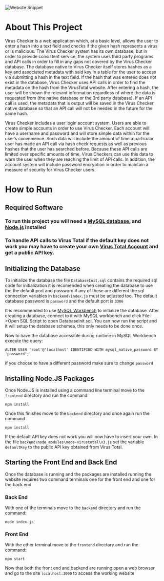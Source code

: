![Website Snippet](https://i.imgur.com/DOTZVXM.png)

# About This Project 
Virus Checker is a web application which, at a basic level, allows the user to enter a hash into a text field and checks if the given hash represents a virus or is malicious.  The Virus Checker system has its own database, but in order to provide consistent service, the system uses third party programs and API calls in order to fill in any gaps not covered by the Virus Checker database.  The database native to Virus Checker itself stores hashes as a key and associated metadata with said key in a table for the user to access via submitting a hash in the text field.  If the hash that was entered does not exist in the database, Virus Checker uses API calls in order to find the metadata on the hash from the VirusTotal website.  After entering a hash, the user will be shown the relevant information regardless of where the data is requested from (the native database or the 3rd party database).  If an API call is used, the metadata that is output will be saved in the Virus Checker native database so that an API call will not be needed in the future for the same hash.

Virus Checker includes a user login account system.  Users are able to create simple accounts in order to use Virus Checker. Each account will have a username and password and will store simple data within for the user’s convenience.  Such data will include the amount of time a particular user has made an API call via hash check requests as well as previous hashes that the user has searched before. Because these API calls are limited over specific amounts of time, Virus Checkers can use this data to warn the user when they are reaching the limit of API calls.  In addition, the account system will include password encryption in order to maintain a measure of security for Virus Checker users.


# How to Run

## Required Software
### To run this project you will need a [MySQL database](https://www.mysql.com/downloads/), and [Node.js](https://nodejs.org/en/download/) installed
### To handle API calls to Virus Total if the default key does not work you may have to create your own [Virus Total Account](https://www.virustotal.com/) and get a public API key.

## Initializing the Database
To initialize the database the file `DatabaseInit.sql` contains the required sql code for initialization it is recomended when creating the database to use the the default port and password if any of these are different the sql connection variables in `backend\index.js` must be adjusted too. The default database password is `password` and the default port is `3306`

It is recommended to use [MySQL Workbench](https://www.mysql.com/products/workbench/) to initialize the database. After creating a database, connect to it with MySQL workbench and click File->Open SQL Script to open DatabaseInit.sql. You can now run the script and it will setup the database schemea, this only needs to be done once.

Now to have the database accessible during runtime in MySQL Workbench execute the query:

`ALTER USER 'root'@'localhost' IDENTIFIED WITH mysql_native_password BY 'password';`

if you choose to have a different password make sure to change `password`

## Installing Node.JS Packages
Once Node.JS is installed using a command line terminal move to the `frontend` directory and run the command 

`npm install`

Once this finishes move to the `backend` directory and once again run the command

`npm install`

If the default API key does not work you will now have to insert your own. In the file `backend\node_modules\node-virustotal\v3.js` set the variable `defaultKey` to the public API key obtained from Virus Total.

## Starting the Front End and Back End
Once the database is running and the packages are installed running the website requires two command terminals one for the front end and one for the back end

### Back End
With one of the terminals move to the `backend` directory and run the command:

`node index.js`

### Front End
With the other terminal move to the `frontend` directory and run the command:

`npm start`

Now that both the front end and backend are running open a web browser and go to the site `localhost:3000` to access the working website